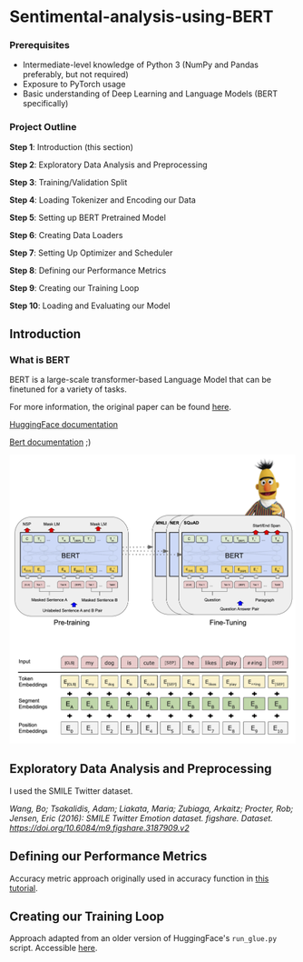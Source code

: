 # Sentimental-analysis-using-BERT


### Prerequisites

- Intermediate-level knowledge of Python 3 (NumPy and Pandas preferably, but not required)
- Exposure to PyTorch usage
- Basic understanding of Deep Learning and Language Models (BERT specifically)


### Project Outline

**Step 1**: Introduction (this section)

**Step 2**: Exploratory Data Analysis and Preprocessing

**Step 3**: Training/Validation Split

**Step 4**: Loading Tokenizer and Encoding our Data

**Step 5**: Setting up BERT Pretrained Model

**Step 6**: Creating Data Loaders

**Step 7**: Setting Up Optimizer and Scheduler

**Step 8**: Defining our Performance Metrics

**Step 9**: Creating our Training Loop

**Step 10**: Loading and Evaluating our Model


## Introduction

### What is BERT

BERT is a large-scale transformer-based Language Model that can be finetuned for a variety of tasks.

For more information, the original paper can be found [here](https://arxiv.org/abs/1810.04805). 

[HuggingFace documentation](https://huggingface.co/transformers/model_doc/bert.html)

[Bert documentation](https://characters.fandom.com/wiki/Bert_(Sesame_Street)) ;)


![Bert architecture](https://github.com/cipheraxat/Sentimental-analysis-using-BERT/blob/master/Images/BERT_diagrams.png)

## Exploratory Data Analysis and Preprocessing

I used the SMILE Twitter dataset.

_Wang, Bo; Tsakalidis, Adam; Liakata, Maria; Zubiaga, Arkaitz; Procter, Rob; Jensen, Eric (2016): SMILE Twitter Emotion dataset. figshare. Dataset. https://doi.org/10.6084/m9.figshare.3187909.v2_


## Defining our Performance Metrics

Accuracy metric approach originally used in accuracy function in [this tutorial](https://mccormickml.com/2019/07/22/BERT-fine-tuning/#41-bertforsequenceclassification).

## Creating our Training Loop

Approach adapted from an older version of HuggingFace's `run_glue.py` script. Accessible [here](https://github.com/huggingface/transformers/blob/5bfcd0485ece086ebcbed2d008813037968a9e58/examples/run_glue.py#L128).


